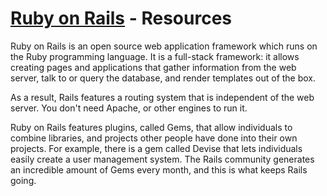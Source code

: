 [Ruby on Rails](http://rubyonrails.org//) - Resources
==================================================

Ruby on Rails is an open source web application framework which runs on the Ruby programming language. It is a full-stack framework: it allows creating pages and applications that gather information from the web server, talk to or query the database, and render templates out of the box. 

As a result, Rails features a routing system that is independent of the web server. You don't need Apache, or other engines to run it. 

Ruby on Rails features plugins, called Gems, that allow individuals to combine libraries, and projects other people have done into their own projects. For example, there is a gem called Devise that lets individuals easily create a user management system. The Rails community generates an incredible amount of Gems every month, and this is what keeps Rails going.
